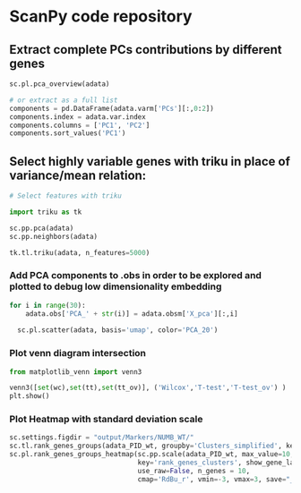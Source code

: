 # ScanPy code repository

## Extract complete PCs contributions by different genes

```python
sc.pl.pca_overview(adata)

# or extract as a full list
components = pd.DataFrame(adata.varm['PCs'][:,0:2])
components.index = adata.var.index
components.columns = ['PC1', 'PC2']
components.sort_values('PC1')

```

## Select highly variable genes with triku in place of variance/mean relation: 

```python
# Select features with triku

import triku as tk

sc.pp.pca(adata)
sc.pp.neighbors(adata)

tk.tl.triku(adata, n_features=5000)
```

### Add PCA components to .obs in order to be explored and plotted to debug low dimensionality embedding

```python
for i in range(30):
	adata.obs['PCA_' + str(i)] = adata.obsm['X_pca'][:,i]
  
  sc.pl.scatter(adata, basis='umap', color='PCA_20')

```

### Plot venn diagram intersection

```python
from matplotlib_venn import venn3

venn3([set(wc),set(tt),set(tt_ov)], ('Wilcox','T-test','T-test_ov') )
plt.show()
```

### Plot Heatmap with standard deviation scale

```python
sc.settings.figdir = "output/Markers/NUMB_WT/"
sc.tl.rank_genes_groups(adata_PID_wt, groupby='Clusters_simplified', key_added='rank_genes_clusters', method='wilcoxon')
sc.pl.rank_genes_groups_heatmap(sc.pp.scale(adata_PID_wt, max_value=10, copy=True),
								key='rank_genes_clusters', show_gene_labels=True,
								use_raw=False, n_genes = 10,
								cmap='RdBu_r', vmin=-3, vmax=3, save="_top_10-NUMB_WT-PID_pathways_by_cluster.png") # _r reverses the colormap direction
```

